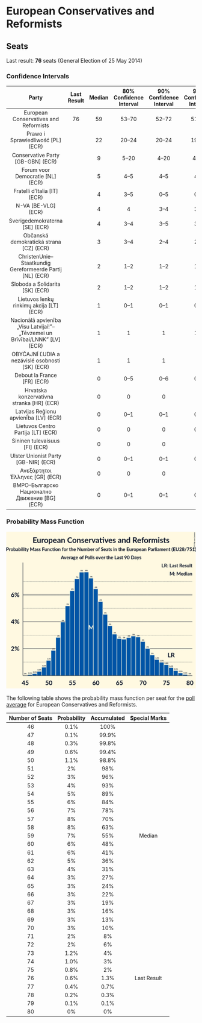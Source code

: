 # European Conservatives and Reformists

## Seats

Last result: **76** seats (General Election of 25 May 2014)

### Confidence Intervals

| Party | Last Result | Median | 80% Confidence Interval | 90% Confidence Interval | 95% Confidence Interval | 99% Confidence Interval |
|:-----:|:-----------:|:------:|:-----------------------:|:-----------------------:|:-----------------------:|:-----------------------:|
| European Conservatives and Reformists | 76 | 59 | 53–70 | 52–72 | 51–74 | 48–77 |
| Prawo i Sprawiedliwość [PL] (ECR) | | 22 | 20–24 | 20–24 | 19–25 | 19–25 |
| Conservative Party [GB-GBN] (ECR) | | 9 | 5–20 | 4–20 | 4–20 | 3–21 |
| Forum voor Democratie [NL] (ECR) | | 5 | 4–5 | 4–5 | 4–6 | 4–6 |
| Fratelli d’Italia [IT] (ECR) | | 4 | 3–5 | 0–5 | 0–5 | 0–6 |
| N-VA [BE-VLG] (ECR) | | 4 | 4 | 3–4 | 3–4 | 3–5 |
| Sverigedemokraterna [SE] (ECR) | | 4 | 3–4 | 3–5 | 3–5 | 3–5 |
| Občanská demokratická strana [CZ] (ECR) | | 3 | 3–4 | 2–4 | 2–4 | 2–5 |
| ChristenUnie–Staatkundig Gereformeerde Partij [NL] (ECR) | | 2 | 1–2 | 1–2 | 1–2 | 1–2 |
| Sloboda a Solidarita [SK] (ECR) | | 2 | 1–2 | 1–2 | 1–2 | 1–2 |
| Lietuvos lenkų rinkimų akcija [LT] (ECR) | | 1 | 0–1 | 0–1 | 0–1 | 0–1 |
| Nacionālā apvienība „Visu Latvijai!”–„Tēvzemei un Brīvībai/LNNK” [LV] (ECR) | | 1 | 1 | 1 | 1–2 | 1–2 |
| OBYČAJNÍ ĽUDIA a nezávislé osobnosti [SK] (ECR) | | 1 | 1 | 1 | 1 | 1–2 |
| Debout la France [FR] (ECR) | | 0 | 0–5 | 0–6 | 0–6 | 0–6 |
| Hrvatska konzervativna stranka [HR] (ECR) | | 0 | 0 | 0 | 0 | 0 |
| Latvijas Reģionu apvienība [LV] (ECR) | | 0 | 0–1 | 0–1 | 0–1 | 0–1 |
| Lietuvos Centro Partija [LT] (ECR) | | 0 | 0 | 0 | 0–1 | 0–1 |
| Sininen tulevaisuus [FI] (ECR) | | 0 | 0 | 0 | 0 | 0 |
| Ulster Unionist Party [GB-NIR] (ECR) | | 0 | 0–1 | 0–1 | 0–1 | 0–1 |
| Ανεξάρτητοι Έλληνες [GR] (ECR) | | 0 | 0 | 0 | 0 | 0 |
| ВМРО–Българско Национално Движение [BG] (ECR) | | 0 | 0–1 | 0–1 | 0–1 | 0–1 |

### Probability Mass Function

![Graph with seats probability mass function not yet produced](average-2019-05-21-seats-pmf-europeanconservativesandreformists.png "Seats Probability Mass Function")

The following table shows the probability mass function per seat for the [poll average](average-2019-05-21.html) for European Conservatives and Reformists.

| Number of Seats | Probability | Accumulated | Special Marks |
|:---------------:|:-----------:|:-----------:|:-------------:|
| 46 | 0.1% | 100% |  |
| 47 | 0.1% | 99.9% |  |
| 48 | 0.3% | 99.8% |  |
| 49 | 0.6% | 99.4% |  |
| 50 | 1.1% | 98.8% |  |
| 51 | 2% | 98% |  |
| 52 | 3% | 96% |  |
| 53 | 4% | 93% |  |
| 54 | 5% | 89% |  |
| 55 | 6% | 84% |  |
| 56 | 7% | 78% |  |
| 57 | 8% | 70% |  |
| 58 | 8% | 63% |  |
| 59 | 7% | 55% | Median |
| 60 | 6% | 48% |  |
| 61 | 6% | 41% |  |
| 62 | 5% | 36% |  |
| 63 | 4% | 31% |  |
| 64 | 3% | 27% |  |
| 65 | 3% | 24% |  |
| 66 | 3% | 22% |  |
| 67 | 3% | 19% |  |
| 68 | 3% | 16% |  |
| 69 | 3% | 13% |  |
| 70 | 3% | 10% |  |
| 71 | 2% | 8% |  |
| 72 | 2% | 6% |  |
| 73 | 1.2% | 4% |  |
| 74 | 1.0% | 3% |  |
| 75 | 0.8% | 2% |  |
| 76 | 0.6% | 1.3% | Last Result |
| 77 | 0.4% | 0.7% |  |
| 78 | 0.2% | 0.3% |  |
| 79 | 0.1% | 0.1% |  |
| 80 | 0% | 0% |  |



